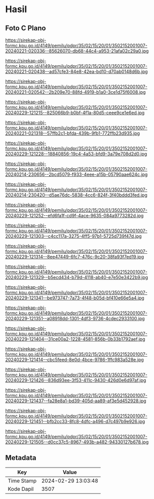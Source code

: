# Hasil

## Foto C Plano

https://sirekap-obj-formc.kpu.go.id/4149/pemilu/pdpr/35/02/15/20/01/3502152001007-20240221-020336--85626070-db68-44c4-a953-21afa02c29a0.jpg

https://sirekap-obj-formc.kpu.go.id/4149/pemilu/pdpr/35/02/15/20/01/3502152001007-20240221-020438--ad57cfe3-84e8-42ea-bd10-d70ab0148d6b.jpg

https://sirekap-obj-formc.kpu.go.id/4149/pemilu/pdpr/35/02/15/20/01/3502152001007-20240221-020542--2b209e70-88fd-4919-b1a0-3ce1d75f6008.jpg

https://sirekap-obj-formc.kpu.go.id/4149/pemilu/pdpr/35/02/15/20/01/3502152001007-20240229-121215--825066b9-b0bf-4f1a-80d5-ceee9ce1e6ed.jpg

https://sirekap-obj-formc.kpu.go.id/4149/pemilu/pdpr/35/02/15/20/01/3502152001007-20240221-021318--57ffb2c1-bfda-439b-9fb1-772ffb23d935.jpg

https://sirekap-obj-formc.kpu.go.id/4149/pemilu/pdpr/35/02/15/20/01/3502152001007-20240229-121228--18840856-19c4-4a53-bfd9-3a79e708d2d0.jpg

https://sirekap-obj-formc.kpu.go.id/4149/pemilu/pdpr/35/02/15/20/01/3502152001007-20240214-230656--2bcd5079-f933-4eee-a15b-05790aae624c.jpg

https://sirekap-obj-formc.kpu.go.id/4149/pemilu/pdpr/35/02/15/20/01/3502152001007-20240214-230420--d5ae76dc-5838-4cc6-824f-3f40bddd3fed.jpg

https://sirekap-obj-formc.kpu.go.id/4149/pemilu/pdpr/35/02/15/20/01/3502152001007-20240229-121252--efd6fa1f-cd9f-4ace-9635-084a9773282d.jpg

https://sirekap-obj-formc.kpu.go.id/4149/pemilu/pdpr/35/02/15/20/01/3502152001007-20240229-121303--c4cc117a-3275-4ff5-97b1-5725d739f47d.jpg

https://sirekap-obj-formc.kpu.go.id/4149/pemilu/pdpr/35/02/15/20/01/3502152001007-20240229-121314--8ee47449-6fc7-476c-9c20-38fa93f7ed19.jpg

https://sirekap-obj-formc.kpu.go.id/4149/pemilu/pdpr/35/02/15/20/01/3502152001007-20240229-121329--b5ecd434-b79d-4118-ab40-e7e50e3422b9.jpg

https://sirekap-obj-formc.kpu.go.id/4149/pemilu/pdpr/35/02/15/20/01/3502152001007-20240229-121341--be973747-7a73-4f48-b05d-bf410e66e5a4.jpg

https://sirekap-obj-formc.kpu.go.id/4149/pemilu/pdpr/35/02/15/20/01/3502152001007-20240229-121351--a08918dd-1301-4df3-9736-4cdec2933100.jpg

https://sirekap-obj-formc.kpu.go.id/4149/pemilu/pdpr/35/02/15/20/01/3502152001007-20240229-121404--31ce00a2-1228-4581-856b-0b33b1792aef.jpg

https://sirekap-obj-formc.kpu.go.id/4149/pemilu/pdpr/35/02/15/20/01/3502152001007-20240229-121414--cbc5feed-8e0d-4bce-9786-1ffc983a528e.jpg

https://sirekap-obj-formc.kpu.go.id/4149/pemilu/pdpr/35/02/15/20/01/3502152001007-20240229-121426--836d93ee-3f53-411c-9430-426d0e6d97af.jpg

https://sirekap-obj-formc.kpu.go.id/4149/pemilu/pdpr/35/02/15/20/01/3502152001007-20240229-121437--fa28e8a1-bd39-405d-aa89-af3e5d452928.jpg

https://sirekap-obj-formc.kpu.go.id/4149/pemilu/pdpr/35/02/15/20/01/3502152001007-20240229-121451--bfb2cc33-8fc8-4dfc-a496-d7c497b9e926.jpg

https://sirekap-obj-formc.kpu.go.id/4149/pemilu/pdpr/35/02/15/20/01/3502152001007-20240229-121505--d0cc37c5-8967-493b-a482-94330127b678.jpg


## Metadata

| Key        | Value               |
| ---------- | ------------------- |
| Time Stamp | 2024-02-29 13:03:48 |
| Kode Dapil | 3507                |



